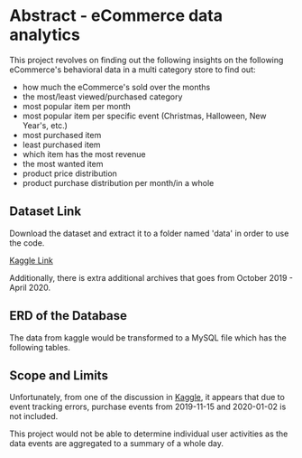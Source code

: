 # Abstract - eCommerce data analytics
This project revolves on finding out the following insights on the following eCommerce's behavioral data in a multi category store to find out:
- how much the eCommerce's sold over the months
- the most/least viewed/purchased category
- most popular item per month
- most popular item per specific event (Christmas, Halloween, New Year's, etc.)
- most purchased item
- least purchased item
- which item has the most revenue
- the most wanted item
- product price distribution
- product purchase distribution per month/in a whole

## Dataset Link
Download the dataset and extract it to a folder named 'data' in order to use the code.

[Kaggle Link](https://www.kaggle.com/datasets/mkechinov/ecommerce-behavior-data-from-multi-category-store?select=2019-Oct.csv)

Additionally, there is extra additional archives that goes from October 2019 - April 2020.

## ERD of the Database
The data from kaggle would be transformed to a MySQL file which has the following tables.


## Scope and Limits
Unfortunately, from one of the discussion in [Kaggle](https://www.kaggle.com/datasets/mkechinov/ecommerce-behavior-data-from-multi-category-store/discussion/230883), it appears that due to event tracking errors, purchase events from 2019-11-15 and 2020-01-02 is not included.

This project would not be able to determine individual user activities as the data events are aggregated to a summary of a whole day.
